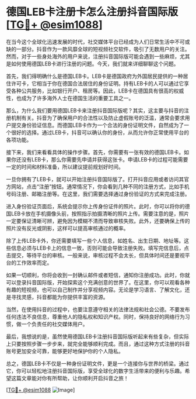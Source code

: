 # 德国LEB卡注册卡怎么注册抖音国际版[[TG💪+ @esim1088](https://t.me/s/esim1088)]

在当今这个全球化迅速发展的时代，社交媒体平台已经成为人们日常生活中不可或缺的一部分。抖音作为一款风靡全球的短视频社交软件，吸引了无数用户的关注。然而，对于一些身处海外的用户来说，注册抖音国际版可能会遇到一些麻烦，尤其是如何使用德国LEB卡进行注册的问题。今天，我们就来详细聊聊这个问题。

首先，我们得明确什么是德国LEB卡。LEB卡是德国政府为外国居民提供的一种居住许可卡，它相当于你在德国合法居住的身份证明。持有LEB卡的人可以通过它享受各种公共服务，比如银行开户、租房等。因此，LEB卡在德国具有很高的权威性，也成为了许多海外人士在德国生活的重要工具之一。

那么，为什么我们要用德国LEB卡来注册抖音国际版呢？其实，这主要与抖音的注册机制有关。抖音为了确保用户的合法性以及防止虚假账号的泛滥，通常会要求用户提交身份验证信息。而德国LEB卡作为一个合法的身份证明文件，自然成为了一个很好的选择。通过LEB卡，抖音可以确认你的身份，从而允许你正常使用平台的各项功能。

接下来，我们来看看具体的操作步骤。首先，你需要有一张有效的德国LEB卡。如果你还没有LEB卡，那么你需要先申请并获得这张卡。申请LEB卡的过程可能需要一定的时间和材料准备，所以建议提前规划好时间。

一旦你拥有了LEB卡，就可以开始注册抖音国际版了。打开抖音应用或者访问其官方网站，点击“注册”按钮。通常情况下，你会看到几种不同的注册方式，比如手机号码注册、邮箱注册等。在这里，我们需要选择通过身份验证的方式来完成注册。

进入身份验证页面后，系统会提示你上传身份证件的照片。此时，你可以将你的德国LEB卡放在手机摄像头前，按照指示拍摄清晰的照片上传。需要注意的是，照片一定要保证清晰可辨，避免因为模糊不清而导致审核失败。此外，还要确保上传的照片没有反光或阴影，这样可以提高审核通过的概率。

除了上传LEB卡外，你还需要填写一些个人信息，如姓名、出生日期、地址等。这些信息必须与LEB卡上的信息一致，否则可能会导致注册失败。填写完信息后，点击提交，等待平台的审核。一般来说，审核过程不会太长，但具体时间还是要视平台的工作效率而定。

如果一切顺利，你将会收到一封确认邮件或者短信，通知你注册成功。此时，你就可以登录抖音国际版，开始探索这个充满创意的世界了。在这里，你可以观看各种有趣的短视频，也可以自己制作并分享视频内容。无论是学习语言、了解文化，还是寻找灵感，抖音都能为你提供丰富的资源。

当然，在使用抖音的过程中，也要注意遵守相关的法律法规和社会公德。不要发布任何违法不良信息，尊重他人的隐私权和知识产权。同时，保持良好的网络行为习惯，做一个负责任的社交媒体用户。

最后，我想说的是，虽然使用德国LEB卡注册抖音国际版听起来有些复杂，但实际上只要按照步骤一步步来，就完全能够顺利完成。而且，通过这种方式注册的抖音账号更加安全可靠，能够更好地保护你的个人隐私。

总之，德国LEB卡不仅是一种身份证明文件，更是一个连接你与世界的桥梁。通过它，你可以轻松地注册抖音国际版，享受全球化的数字生活带来的便利与乐趣。希望这篇文章能对你有所帮助，让你顺利开启抖音之旅！

[[TG💪+ @esim1088](https://t.me/s/esim1088) ![Image](https://i.postimg.cc/4NQfJmqS/Snipaste-2025-05-13-00-14-12.png)]